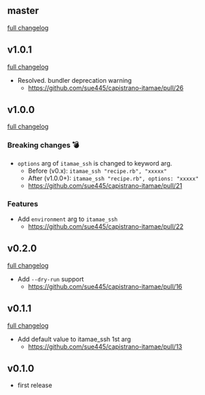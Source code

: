 ## master
[full changelog](http://github.com/sue445/capistrano-itamae/compare/v1.0.1...master)

## v1.0.1
[full changelog](http://github.com/sue445/capistrano-itamae/compare/v1.0.0...v1.0.1)

* Resolved. bundler deprecation warning
  * https://github.com/sue445/capistrano-itamae/pull/26

## v1.0.0
[full changelog](http://github.com/sue445/capistrano-itamae/compare/v0.2.0...v1.0.0)

### Breaking changes :bomb:
* `options` arg of `itamae_ssh` is changed to keyword arg.
  * Before (v0.x): `itamae_ssh "recipe.rb", "xxxxx"`
  * After (v1.0.0+): `itamae_ssh "recipe.rb", options: "xxxxx"`
  * https://github.com/sue445/capistrano-itamae/pull/21

### Features
* Add `environment` arg to `itamae_ssh`
  * https://github.com/sue445/capistrano-itamae/pull/22

## v0.2.0
[full changelog](http://github.com/sue445/capistrano-itamae/compare/v0.1.1...v0.2.0)

* Add `--dry-run` support
  * https://github.com/sue445/capistrano-itamae/pull/16

## v0.1.1
[full changelog](http://github.com/sue445/capistrano-itamae/compare/v0.1.0...v0.1.1)

* Add default value to itamae_ssh 1st arg 
  * https://github.com/sue445/capistrano-itamae/pull/13

## v0.1.0
* first release
